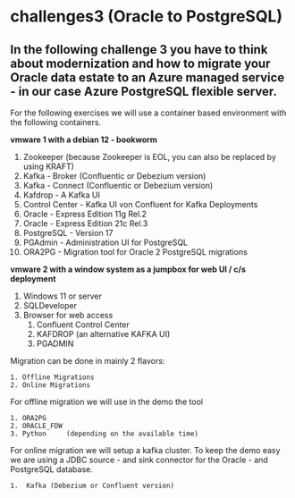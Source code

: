 # challenges3 (Oracle to PostgreSQL)

## In the following challenge 3 you have to think about modernization and how to migrate your Oracle data estate to an Azure managed service - in our case Azure PostgreSQL flexible server.

For the following exercises we will use a container based environment with the following containers.

__vmware 1 with a debian 12 - bookworm__

1.  Zookeeper      (because Zookeeper is EOL, you can also be replaced by using KRAFT)
2.  Kafka          - Broker (Confluentic or Debezium version)
3.  Kafka          - Connect (Confluentic or Debezium version)
4.  Kafdrop        - A Kafka UI
5.  Control Center - Kafka UI von Confluent for Kafka Deployments
6.  Oracle         - Express Edition 11g Rel.2
7.  Oracle         - Express Edition 21c Rel.3
8.  PostgreSQL     - Version 17
9.  PGAdmin        - Administration UI for PostgreSQL
10. ORA2PG         - Migration tool for Oracle 2 PostgreSQL migrations


__vmware 2 with a window system as a jumpbox for web UI / c/s deployment__

1. Windows 11 or server
2. SQLDeveloper
3. Browser for web access
   1. Confluent Control Center
   2. KAFDROP (an alternative KAFKA UI)
   3. PGADMIN




Migration can be done in mainly 2 flavors:

    1. Offline Migrations
    2. Online Migrations

For offline migration we will use in the demo the tool 

    1. ORA2PG
    2. ORACLE_FDW
    3. Python     (depending on the available time)

For online migration we will setup a kafka cluster. To keep the demo easy we are using a JDBC source - and sink connector for the Oracle - and PostgreSQL database.

    1.  Kafka (Debezium or Confluent version)
